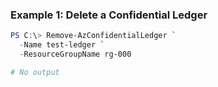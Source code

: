 ### Example 1: Delete a Confidential Ledger
```powershell
PS C:\> Remove-AzConfidentialLedger `
  -Name test-ledger `
  -ResourceGroupName rg-000

# No output
```